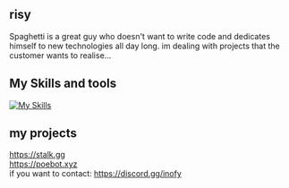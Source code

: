## risy
Spaghetti is a great guy who doesn't want to write code and dedicates himself to new technologies all day long.
im dealing with projects that the customer wants to realise...

## My Skills and tools

[![My Skills](https://skillicons.dev/icons?i=ts,js,nodejs,nestjs,redis,kubernetes,docker,postgresql,mongodb,tailwind,nextjs,react,vuejs,html,css,cloudflare,gitl)](https://skillicons.dev)

## my projects
https://stalk.gg<br />
https://poebot.xyz<br />
if you want to contact: https://discord.gg/inofy
